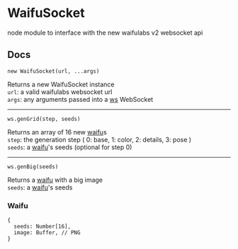# WaifuSocket

node module to interface with the new waifulabs v2 websocket api

## Docs
```
new WaifuSocket(url, ...args)
```
Returns a new WaifuSocket instance\
`url`: a valid waifulabs websocket url\
`args`: any arguments passed into a [ws](https://github.com/websockets/ws) WebSocket

---
```
ws.genGrid(step, seeds)
```
Returns an array of 16 new [waifu](#waifu)s\
`step`: the generation step
( 0: base, 1: color, 2: details, 3: pose )\
`seeds`: a [waifu](#waifu)'s seeds (optional for step 0)

---
```
ws.genBig(seeds)
```
Returns a [waifu](#waifu) with a big image\
`seeds`: a [waifu](#waifu)'s seeds

### Waifu
```
{
  seeds: Number[16],
  image: Buffer, // PNG
}
```